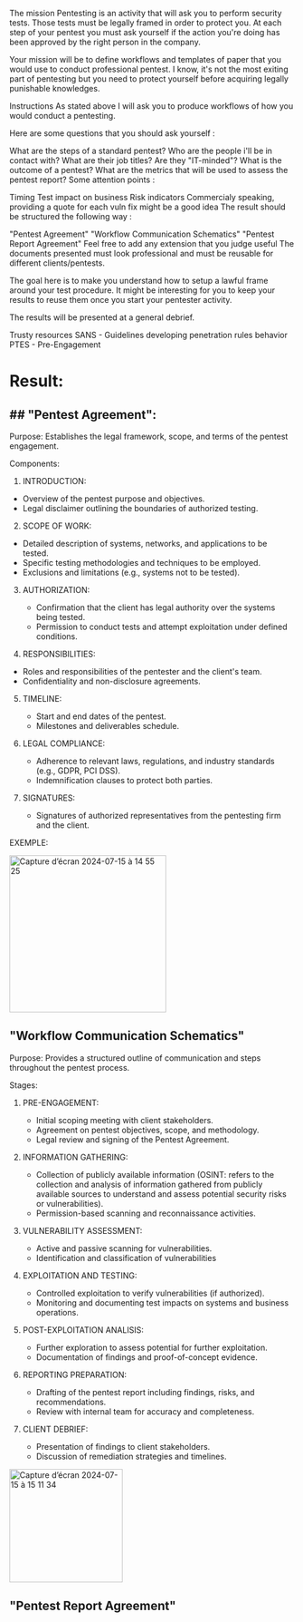 The mission
Pentesting is an activity that will ask you to perform security tests. Those tests must be legally framed in order to protect you. At each step of your pentest you must ask yourself if the action you're doing has been approved by the right person in the company.

Your mission will be to define workflows and templates of paper that you would use to conduct professional pentest. I know, it's not the most exiting part of pentesting but you need to protect yourself before acquiring legally punishable knowledges.

Instructions
As stated above I will ask you to produce workflows of how you would conduct a pentesting.

Here are some questions that you should ask yourself :

What are the steps of a standard pentest?
Who are the people i'll be in contact with? What are their job titles? Are they "IT-minded"?
What is the outcome of a pentest?
What are the metrics that will be used to assess the pentest report?
Some attention points :

Timing
Test impact on business
Risk indicators
Commercialy speaking, providing a quote for each vuln fix might be a good idea
The result should be structured the following way :

"Pentest Agreement"
"Workflow Communication Schematics"
"Pentest Report Agreement"
Feel free to add any extension that you judge useful
The documents presented must look professional and must be reusable for different clients/pentests.

The goal here is to make you understand how to setup a lawful frame around your test procedure. It might be interesting for you to keep your results to reuse them once you start your pentester activity.

The results will be presented at a general debrief.

Trusty resources
SANS - Guidelines developing penetration rules behavior
PTES - Pre-Engagement



# Result:

## ## "Pentest Agreement":
Purpose: Establishes the legal framework, scope, and terms of the pentest engagement.

Components:

1. INTRODUCTION:

  -  Overview of the pentest purpose and objectives.
  -  Legal disclaimer outlining the boundaries of authorized testing.
    

2. SCOPE OF WORK:

 - Detailed description of systems, networks, and applications to be tested.
 - Specific testing methodologies and techniques to be employed.
 - Exclusions and limitations (e.g., systems not to be tested).


3. AUTHORIZATION:

   - Confirmation that the client has legal authority over the systems being tested.
   - Permission to conduct tests and attempt exploitation under defined conditions.


4. RESPONSIBILITIES:
   
 - Roles and responsibilities of the pentester and the client's team.
 - Confidentiality and non-disclosure agreements.


5. TIMELINE:

   - Start and end dates of the pentest.
   - Milestones and deliverables schedule.
     

6. LEGAL COMPLIANCE:

   - Adherence to relevant laws, regulations, and industry standards (e.g., GDPR, PCI DSS).
   - Indemnification clauses to protect both parties.


7. SIGNATURES:

   - Signatures of authorized representatives from the pentesting firm and the client.

     
  
EXEMPLE:

<img width="277" alt="Capture d’écran 2024-07-15 à 14 55 25" src="https://github.com/user-attachments/assets/97694b87-2f32-4d0d-9f2f-fe6d7397fb34">




## "Workflow Communication Schematics"
Purpose: Provides a structured outline of communication and steps throughout the pentest process.

Stages:

1. PRE-ENGAGEMENT:

   - Initial scoping meeting with client stakeholders.
   - Agreement on pentest objectives, scope, and methodology.
   - Legal review and signing of the Pentest Agreement.
  

2. INFORMATION GATHERING:

   - Collection of publicly available information (OSINT: refers to the collection and analysis of information gathered from publicly available sources to understand and assess potential security risks or vulnerabilities).
   - Permission-based scanning and reconnaissance activities.


3. VULNERABILITY ASSESSMENT:

   - Active and passive scanning for vulnerabilities.
   - Identification and classification of vulnerabilities
     

4. EXPLOITATION AND TESTING:

   - Controlled exploitation to verify vulnerabilities (if authorized).
   - Monitoring and documenting test impacts on systems and business operations.


5. POST-EXPLOITATION ANALISIS:

   - Further exploration to assess potential for further exploitation.
   - Documentation of findings and proof-of-concept evidence.


6. REPORTING PREPARATION:

   - Drafting of the pentest report including findings, risks, and recommendations.
   - Review with internal team for accuracy and completeness.
  
7. CLIENT DEBRIEF:

   - Presentation of findings to client stakeholders.
   - Discussion of remediation strategies and timelines.
     
  
<img width="200" alt="Capture d’écran 2024-07-15 à 15 11 34" src="https://github.com/user-attachments/assets/acb51e80-e605-4fe2-bd52-dd0bb90ed87b">

## "Pentest Report Agreement"























